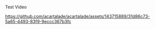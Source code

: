 Test Video





https://github.com/acartalade/acartalade/assets/143715889/31d86c73-5a65-4493-83f9-9eccc367b3fc

